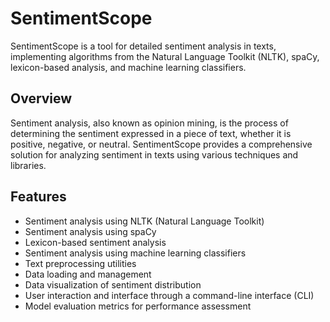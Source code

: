 # SentimentScope

SentimentScope is a tool for detailed sentiment analysis in texts, implementing algorithms from the Natural Language Toolkit (NLTK), spaCy, lexicon-based analysis, and machine learning classifiers.

## Overview

Sentiment analysis, also known as opinion mining, is the process of determining the sentiment expressed in a piece of text, whether it is positive, negative, or neutral. SentimentScope provides a comprehensive solution for analyzing sentiment in texts using various techniques and libraries.

## Features

- Sentiment analysis using NLTK (Natural Language Toolkit)
- Sentiment analysis using spaCy
- Lexicon-based sentiment analysis
- Sentiment analysis using machine learning classifiers
- Text preprocessing utilities
- Data loading and management
- Data visualization of sentiment distribution
- User interaction and interface through a command-line interface (CLI)
- Model evaluation metrics for performance assessment
